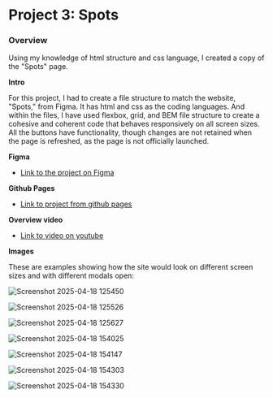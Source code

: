 # Project 3: Spots

### Overview  
Using my knowledge of html structure and css language, I created a copy of the "Spots" page.
  
**Intro**
  
For this project, I had to create a file structure to match the website, "Spots," from Figma.
It has html and css as the coding languages. And within the files, I have used flexbox, grid, and BEM file structure to create a cohesive and coherent code that behaves responsively on all screen sizes. All the buttons have functionality, though changes are not retained when the page is refreshed, as the page is not officially launched.
  
**Figma**  

* [Link to the project on Figma](https://www.figma.com/file/BBNm2bC3lj8QQMHlnqRsga/Sprint-3-Project-%E2%80%94-Spots?type=design&node-id=2%3A60&mode=design&t=afgNFybdorZO6cQo-1)

**Github Pages**

* [Link to project from github pages](https://noathegenii.github.io/se_project_spots/)

**Overview video** 

* [Link to video on youtube](https://youtu.be/UUQsqjhbB80)
  
**Images**  

These are examples showing how the site would look on different screen sizes and with different modals open:

![Screenshot 2025-04-18 125450](https://github.com/user-attachments/assets/506c03f0-a8c6-43f6-a932-9de8a41f4e47)

![Screenshot 2025-04-18 125526](https://github.com/user-attachments/assets/41626bae-5779-4814-9efa-70801c33b91e)

![Screenshot 2025-04-18 125627](https://github.com/user-attachments/assets/50fee811-5fb9-4793-9323-bb4b9e1faf0c)

![Screenshot 2025-04-18 154025](https://github.com/user-attachments/assets/ed7f70a5-f6ff-401a-8b6a-e826ce012d37)

![Screenshot 2025-04-18 154147](https://github.com/user-attachments/assets/d7e88f38-8aef-451c-8015-095ec7a95fbe)

![Screenshot 2025-04-18 154303](https://github.com/user-attachments/assets/9954929f-b446-406a-b015-21b6ab9ed394)

![Screenshot 2025-04-18 154330](https://github.com/user-attachments/assets/84b9a68b-7a7f-4cf6-b935-002d07cffe9c)
